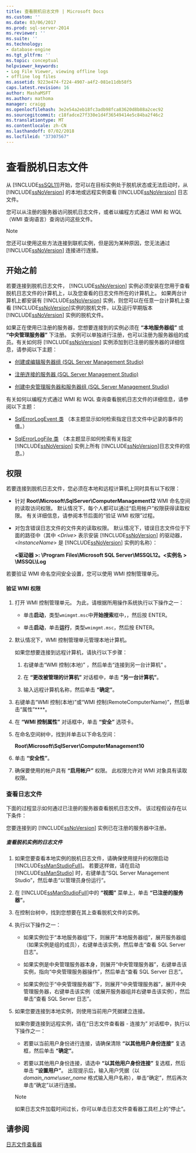 ```yaml
---
title: 查看脱机日志文件 | Microsoft Docs
ms.custom: ''
ms.date: 03/06/2017
ms.prod: sql-server-2014
ms.reviewer: ''
ms.suite: ''
ms.technology:
- database-engine
ms.tgt_pltfrm: ''
ms.topic: conceptual
helpviewer_keywords:
- Log File Viewer, viewing offline logs
- offline log files
ms.assetid: 9223e474-f224-4907-a4f2-081e11db58f5
caps.latest.revision: 16
author: MashaMSFT
ms.author: mathoma
manager: craigg
ms.openlocfilehash: 3e2e54a2eb18fc3adb98fca83620d8b88a2cec92
ms.sourcegitcommit: c18fadce27f330e1d4f36549414e5c84ba2f46c2
ms.translationtype: MT
ms.contentlocale: zh-CN
ms.lasthandoff: 07/02/2018
ms.locfileid: "37307567"
---
```

# <a name="view-offline-log-files"></a>查看脱机日志文件
  从 [!INCLUDE[ssSQL11](../../includes/sssql11-md.md)]开始，您可以在目标实例处于脱机状态或无法启动时，从 [!INCLUDE[ssNoVersion](../../includes/ssnoversion-md.md)] 的本地或远程实例查看 [!INCLUDE[ssNoVersion](../../includes/ssnoversion-md.md)] 日志文件。  
  
 您可以从注册的服务器访问脱机日志文件，或者以编程方式通过 WMI 和 WQL（WMI 查询语言）查询访问这些文件。  
  
> [!NOTE]  
>  您还可以使用这些方法连接到联机实例，但是因为某种原因，您无法通过 [!INCLUDE[ssNoVersion](../../includes/ssnoversion-md.md)] 连接进行连接。  
  
## <a name="before-you-begin"></a>开始之前  
 若要连接到脱机日志文件， [!INCLUDE[ssNoVersion](../../includes/ssnoversion-md.md)] 实例必须安装在您用于查看脱机日志文件的计算机上，以及您查看的日志文件所在的计算机上。 如果两台计算机上都安装有 [!INCLUDE[ssNoVersion](../../includes/ssnoversion-md.md)] 实例，则您可以在任意一台计算机上查看 [!INCLUDE[ssNoVersion](../../includes/ssnoversion-md.md)]实例的脱机文件，以及运行早期版本 [!INCLUDE[ssNoVersion](../../includes/ssnoversion-md.md)] 实例的脱机文件。  
  
 如果正在使用已注册的服务器，您想要连接到的实例必须在 **“本地服务器组”** 或 **“中央管理服务器”** 下注册。 实例可以单独进行注册，也可以注册为服务器组的成员。有关如何将 [!INCLUDE[ssNoVersion](../../includes/ssnoversion-md.md)] 实例添加到已注册的服务器的详细信息，请参阅以下主题：  
  
-   [创建或编辑服务器组 (SQL Server Management Studio)](../../ssms/register-servers/create-or-edit-a-server-group-sql-server-management-studio.md)  
  
-   [注册连接的服务器 (SQL Server Management Studio)](../../ssms/register-servers/register-a-connected-server-sql-server-management-studio.md)  
  
-   [创建中央管理服务器和服务器组 (SQL Server Management Studio)](../../ssms/register-servers/create-a-central-management-server-and-server-group.md)  
  
 有关如何以编程方式通过 WMI 和 WQL 查询查看脱机日志文件的详细信息，请参阅以下主题：  
  
-   [SqlErrorLogEvent 类](../wmi-provider-configuration-classes/sqlerrorlogevent-class.md) （本主题显示如何检索指定日志文件中记录的事件的值。）  
  
-   [SqlErrorLogFile 类](../wmi-provider-configuration-classes/sqlerrorlogfile-class.md) （本主题显示如何检索有关指定 [!INCLUDE[ssNoVersion](../../includes/ssnoversion-md.md)] 实例上所有 [!INCLUDE[ssNoVersion](../../includes/ssnoversion-md.md)]日志文件的信息。）  
  
##  <a name="BeforeYouBegin"></a> 权限  
 若要连接到脱机日志文件，您必须在本地和远程计算机上同时具有以下权限：  
  
-   针对 **Root\Microsoft\SqlServer\ComputerManagement12** WMI 命名空间的读取访问权限。 默认情况下，每个人都可以通过“启用帐户”权限获得读取权限。 有关详细信息，请参阅本节后面的“验证 WMI 权限”过程。  
  
-   对包含错误日志文件的文件夹的读取权限。 默认情况下，错误日志文件位于下面的路径中（其中 \<*Drive>* 表示安装 [!INCLUDE[ssNoVersion](../../includes/ssnoversion-md.md)] 的驱动器，\<*InstanceName*> 是 [!INCLUDE[ssNoVersion](../../includes/ssnoversion-md.md)] 实例的名称）：  
  
     **\<驱动器 >: \Program Files\Microsoft SQL Server\MSSQL12。\<实例名 > \MSSQL\Log**  
  
 若要验证 WMI 命名空间安全设置，您可以使用 WMI 控制管理单元。  
  
#### <a name="to-verify-wmi-permissions"></a>验证 WMI 权限  
  
1.  打开 WMI 控制管理单元。 为此，请根据所用操作系统执行以下操作之一：  
  
    -   单击**启动**，类型`wmimgmt.msc`中**开始搜索**框中，，然后按 ENTER。  
  
    -   单击**启动**，单击**运行**，类型`wmimgmt.msc`，然后按 ENTER。  
  
2.  默认情况下，WMI 控制管理单元管理本地计算机。  
  
     如果您想要连接到远程计算机，请执行以下步骤：  
  
    1.  右键单击“WMI 控制(本地)” ，然后单击“连接到另一台计算机” 。  
  
    2.  在 **“更改被管理的计算机”** 对话框中，单击 **“另一台计算机”**。  
  
    3.  输入远程计算机名称，然后单击 **“确定”**。  
  
3.  右键单击“WMI 控制(本地)”或“WMI 控制(RemoteComputerName)”，然后单击“属性”****。  
  
4.  在 **“WMI 控制属性”** 对话框中，单击 **“安全”** 选项卡。  
  
5.  在命名空间树中，找到并单击以下命名空间：  
  
     **Root\Microsoft\SqlServer\ComputerManagement10**  
  
6.  单击 **“安全性”**。  
  
7.  确保要使用的帐户具有 **“启用帐户”** 权限。 此权限允许对 WMI 对象具有读取权限。  
  
### <a name="view-log-files"></a>查看日志文件  
 下面的过程显示如何通过已注册的服务器查看脱机日志文件。 该过程假设存在以下条件：  
  
 您要连接到的 [!INCLUDE[ssNoVersion](../../includes/ssnoversion-md.md)] 实例已在注册的服务器中注册。  
  
##### <a name="to-view-log-files-for-instances-that-are-offline"></a>查看脱机实例的日志文件  
  
1.  如果您要查看本地实例的脱机日志文件，请确保使用提升的权限启动 [!INCLUDE[ssManStudioFull](../../includes/ssmanstudiofull-md.md)]。 若要这样做，请在启动 [!INCLUDE[ssManStudio](../../includes/ssmanstudio-md.md)] 时，右键单击“SQL Server Management Studio”，然后单击“以管理员身份运行”。  
  
2.  在 [!INCLUDE[ssManStudioFull](../../includes/ssmanstudiofull-md.md)]中的 **“视图”** 菜单上，单击 **“已注册的服务器”**。  
  
3.  在控制台树中，找到您想要在其上查看脱机文件的实例。  
  
4.  执行以下操作之一：  
  
    -   如果实例位于“本地服务器组”下，则展开“本地服务器组”，展开服务器组（如果实例是组的成员），右键单击该实例，然后单击“查看 SQL Server 日志”。  
  
    -   如果实例是中央管理服务器本身，则展开“中央管理服务器”，右键单击该实例，指向“中央管理服务器操作”，然后单击“查看 SQL Server 日志”。  
  
    -   如果实例位于“中央管理服务器”下，则展开“中央管理服务器”，展开中央管理服务器，右键单击该实例（或展开服务器组并右键单击该实例），然后单击“查看 SQL Server 日志”。  
  
5.  如果您要连接到本地实例，则使用当前用户凭据建立连接。  
  
     如果你要连接到远程实例，请在“日志文件查看器 - 连接为”  对话框中，执行以下操作之一：  
  
    -   若要以当前用户身份进行连接，请确保清除 **“以其他用户身份连接”** 复选框，然后单击 **“确定”**。  
  
    -   若要以其他用户身份连接，请选中 **“以其他用户身份连接”** 复选框，然后单击 **“设置用户”**。 出现提示后，输入用户凭据（以 *domain_name*\\*user_name* 格式输入用户名称），单击“确定”，然后再次单击“确定”以进行连接。  
  
    > [!NOTE]  
    >  如果日志文件加载时间过长，你可以单击日志文件查看器工具栏上的“停止”。  
  
## <a name="see-also"></a>请参阅  
 [日志文件查看器](log-file-viewer.md)  
  
  
